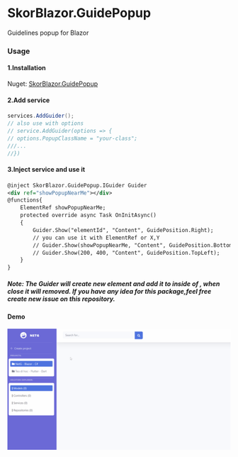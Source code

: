 # SkorBlazor.GuidePopup
Guidelines popup for Blazor
### Usage
#### 1.Installation
Nuget: [SkorBlazor.GuidePopup](https://www.nuget.org/packages/SkorBlazor.GuidePopup/)
#### 2.Add service
```csharp
services.AddGuider();
// also use with options
// service.AddGuider(options => {
// options.PopupClassName = "your-class";
///...
//})
```

#### 3.Inject service and use it
```xml
@inject SkorBlazor.GuidePopup.IGuider Guider
<div ref="showPopupNearMe"></div>
@functions{
    ElementRef showPopupNearMe;
    protected override async Task OnInitAsync()
    {
        Guider.Show("elementId", "Content", GuidePosition.Right);
        // you can use it with ElementRef or X,Y 
        // Guider.Show(showPopupNearMe, "Content", GuidePosition.Bottom);
        // Guider.Show(200, 400, "Content", GuidePosition.TopLeft);
    }
}
```
##### Note: The Guider will create new element and add it to inside of <body>, when close it will removed. If you have any idea for this package,feel free create new issue on this repository.
#### Demo
![Demo](Demo.gif)
